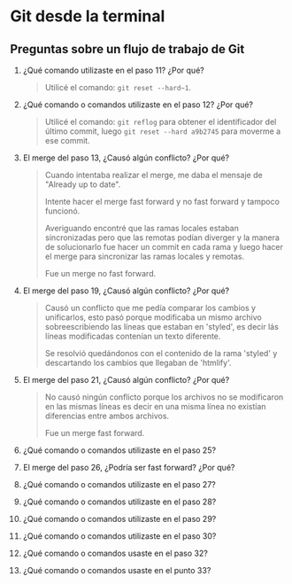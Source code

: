 # Git desde la terminal

## Preguntas sobre un flujo de trabajo de Git

1. ¿Qué comando utilizaste en el paso 11? ¿Por qué?

   > Utilicé el comando: `git reset --hard~1`.

2. ¿Qué comando o comandos utilizaste en el paso 12? ¿Por qué?

   > Utilicé el comando: `git reflog` para obtener el identificador del último commit, luego `git reset --hard a9b2745` para moverme a ese commit.

3. El merge del paso 13, ¿Causó algún conflicto? ¿Por qué?

   > Cuando intentaba realizar el merge, me daba el mensaje de "Already up to date".
   >
   > Intente hacer el merge fast forward y no fast forward y tampoco funcionó.
   >
   > Averiguando encontré que las ramas locales estaban sincronizadas pero que las remotas podían diverger y la manera de solucionarlo fue hacer un commit en cada rama y luego hacer el merge para sincronizar las ramas locales y remotas.
   >
   > Fue un merge no fast forward.

4. El merge del paso 19, ¿Causó algún conflicto? ¿Por qué?

   > Causó un conflicto que me pedía comparar los cambios y unificarlos, esto pasó porque modificaba un mismo archivo sobreescribiendo las líneas que estaban en 'styled', es decir lás líneas modificadas contenían un texto diferente.
   >
   > Se resolvió quedándonos con el contenido de la rama 'styled' y descartando los cambios que llegaban de 'htmlify'.

5. El merge del paso 21, ¿Causó algún conflicto? ¿Por qué?
   > No causó ningún conflicto porque los archivos no se modificaron en las mismas líneas es decir en una misma línea no existían diferencias entre ambos archivos.
   >
   > Fue un merge fast forward.
6. ¿Qué comando o comandos utilizaste en el paso 25?
7. El merge del paso 26, ¿Podría ser fast forward? ¿Por qué?
8. ¿Qué comando o comandos utilizaste en el paso 27?
9. ¿Qué comando o comandos utilizaste en el paso 28?
10. ¿Qué comando o comandos utilizaste en el paso 29?
11. ¿Qué comando o comandos utilizaste en el paso 30?
12. ¿Qué comando o comandos usaste en el paso 32?
13. ¿Qué comando o comandos usaste en el punto 33?
